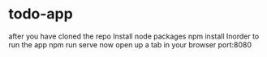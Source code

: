 # todo-app
after you have cloned the repo
Install node packages
npm install
Inorder to run the app
npm run serve
 now open up a tab in your browser port:8080
